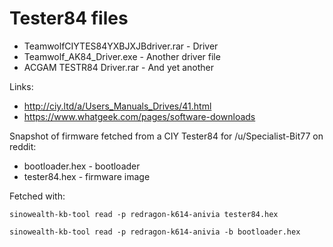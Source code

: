 # Tester84 files

* TeamwolfCIYTES84YXBJXJBdriver.rar - Driver
* Teamwolf_AK84_Driver.exe - Another driver file
* ACGAM TESTR84 Driver.rar - And yet another

Links:

* http://ciy.ltd/a/Users_Manuals_Drives/41.html
* https://www.whatgeek.com/pages/software-downloads

Snapshot of firmware fetched from a CIY Tester84 for /u/Specialist-Bit77 on reddit:

* bootloader.hex - bootloader
* tester84.hex - firmware image

Fetched with:

```
sinowealth-kb-tool read -p redragon-k614-anivia tester84.hex

sinowealth-kb-tool read -p redragon-k614-anivia -b bootloader.hex
```


